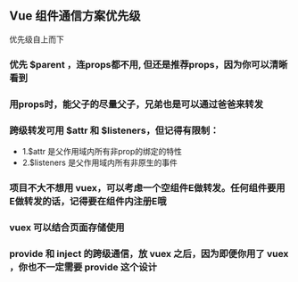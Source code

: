 ## Vue 组件通信方案优先级
优先级自上而下

### 优先 $parent ，连props都不用, 但还是推荐props，因为你可以清晰看到

### 用props时，能父子的尽量父子，兄弟也是可以通过爸爸来转发

### 跨级转发可用 $attr 和 $listeners，但记得有限制：
 - 1.$attr 是父作用域内所有非prop的绑定的特性
 - 2.$listeners 是父作用域内所有非原生的事件

### 项目不大不想用 vuex，可以考虑一个空组件E做转发。任何组件要用E做转发的话，记得要在组件内注册E哦

### vuex 可以结合页面存储使用

### provide 和 inject 的跨级通信，放 vuex 之后，因为即便你用了 vuex ，你也不一定需要 provide 这个设计

